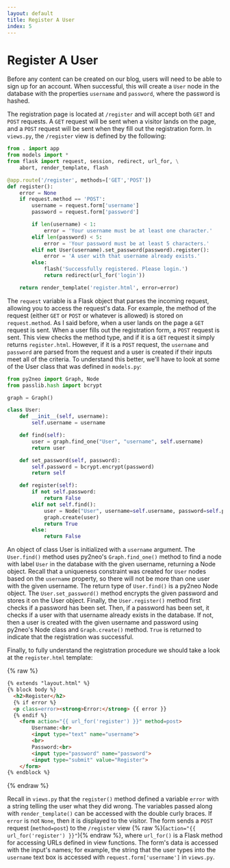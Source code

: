```yaml
---
layout: default
title: Register A User
index: 5
---
```


# Register A User

Before any content can be created on our blog, users will need to be able to sign up for an account. When successful, this will create a `User` node in the database with the properties `username` and `password`, where the password is hashed.

The registration page is located at `/register` and will accept both `GET` and `POST` requests. A `GET` request will be sent when a visitor lands on the page, and a `POST` request will be sent when they fill out the registration form. In `views.py`, the `/register` view is defined by the following:

```python
from . import app
from models import *
from flask import request, session, redirect, url_for, \
    abort, render_template, flash

@app.route('/register', methods=['GET','POST'])
def register():
    error = None
    if request.method == 'POST':
        username = request.form['username']
        password = request.form['password']

        if len(username) < 1:
            error = 'Your username must be at least one character.'
        elif len(password) < 5:
            error = 'Your password must be at least 5 characters.'
        elif not User(username).set_password(password).register():
            error = 'A user with that username already exists.'
        else:
            flash('Successfully registered. Please login.')
            return redirect(url_for('login'))

    return render_template('register.html', error=error)
```

The `request` variable is a Flask object that parses the incoming request, allowing you to access the request's data. For example, the method of the request (either `GET` or `POST` or whatever is allowed) is stored on `request.method`. As I said before, when a user lands on the page a `GET` request is sent. When a user fills out the registration form, a `POST` request is sent. This view checks the method type, and if it is a `GET` request it simply returns `register.html`. However, if it is a `POST` request, the `username` and `password` are parsed from the request and a user is created if their inputs meet all of the criteria. To understand this better, we'll have to look at some of the User class that was defined in `models.py`:

```python
from py2neo import Graph, Node
from passlib.hash import bcrypt

graph = Graph()

class User:
    def __init__(self, username):
        self.username = username

    def find(self):
        user = graph.find_one("User", "username", self.username)
        return user

    def set_password(self, password):
        self.password = bcrypt.encrypt(password)
        return self

    def register(self):
        if not self.password:
            return False
        elif not self.find():
            user = Node("User", username=self.username, password=self.password)
            graph.create(user)
            return True
        else:
            return False
```

An object of class User is initialized with a `username` argument. The `User.find()` method uses py2neo's `Graph.find_one()` method to find a node with label `User` in the database with the given username, returning a Node object. Recall that a uniqueness constraint was created for `User` nodes based on the `username` property, so there will not be more than one user with the given username. The return type of `User.find()` is a py2neo Node object. The `User.set_password()` method encrypts the given password and stores it on the User object. Finally, the `User.register()` method first checks if a password has been set. Then, if a password has been set, it checks if a user with that username already exists in the database. If not, then a user is created with the given username and password using py2neo's Node class and `Graph.create()` method. `True` is returned to indicate that the registration was successful.

Finally, to fully understand the registration procedure we should take a look at the `register.html` template:

{% raw %}
```html
{% extends "layout.html" %}
{% block body %}
  <h2>Register</h2>
  {% if error %}
  <p class=error><strong>Error:</strong> {{ error }}
  {% endif %}
	<form action="{{ url_for('register') }}" method=post>
		Username:<br>
		<input type="text" name="username">
		<br>
		Password:<br>
		<input type="password" name="password">
		<input type="submit" value="Register">
	</form>
{% endblock %}
```
{% endraw %}

Recall in `views.py` that the `register()` method defined a variable `error` with a string telling the user what they did wrong. The variables passed along with `render_template()` can be accessed with the double curly braces. If `error` is not `None`, then it is displayed to the visitor. The form sends a `POST` request (`method=post`) to the `/register` view {% raw %}(`action="{{ url_for('register') }}"`){% endraw %}, where `url_for()` is a Flask method for accessing URLs defined in view functions. The form's data is accessed with the input's names; for example, the string that the user types into the `username` text box is accessed with `request.form['username']` in `views.py`.